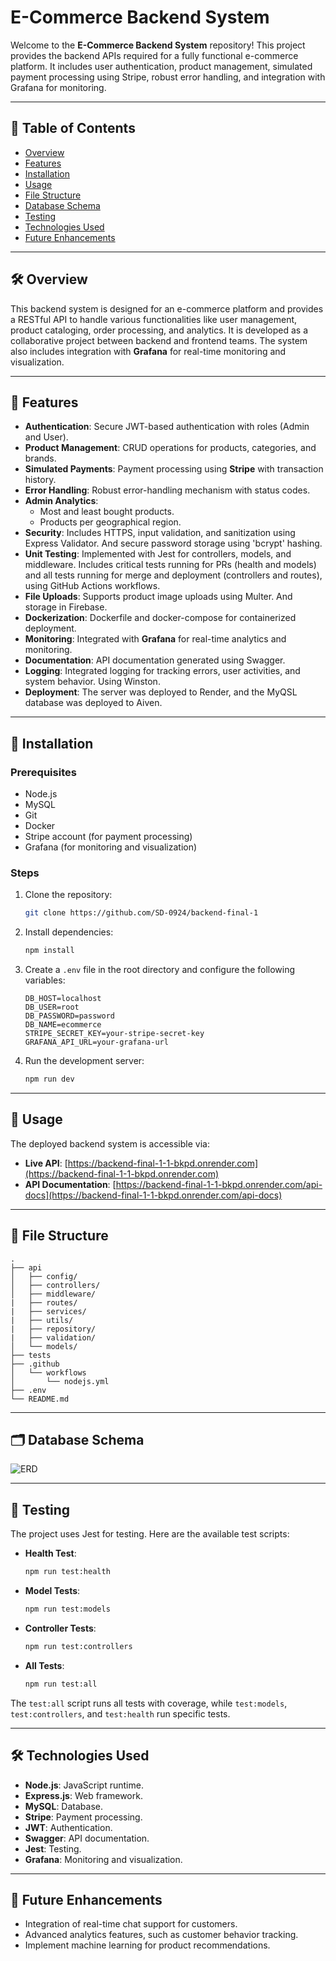 
# E-Commerce Backend System

Welcome to the **E-Commerce Backend System** repository! This project provides the backend APIs required for a fully functional e-commerce platform. It includes user authentication, product management, simulated payment processing using Stripe, robust error handling, and integration with Grafana for monitoring.

---

## 📑 Table of Contents

- [Overview](#overview)
- [Features](#features)
- [Installation](#installation)
- [Usage](#usage)
- [File Structure](#file-structure)
- [Database Schema](#database-schema)
- [Testing](#testing)
- [Technologies Used](#technologies-used)
- [Future Enhancements](#future-enhancements)

---

## 🛠️ Overview

This backend system is designed for an e-commerce platform and provides a RESTful API to handle various functionalities like user management, product cataloging, order processing, and analytics. It is developed as a collaborative project between backend and frontend teams. The system also includes integration with **Grafana** for real-time monitoring and visualization.

---

## 🌟 Features

- **Authentication**: Secure JWT-based authentication with roles (Admin and User).
- **Product Management**: CRUD operations for products, categories, and brands.
- **Simulated Payments**: Payment processing using **Stripe** with transaction history.
- **Error Handling**: Robust error-handling mechanism with status codes.
- **Admin Analytics**:
  - Most and least bought products.
  - Products per geographical region.
- **Security**: Includes HTTPS, input validation, and sanitization using Express Validator. And secure password storage using 'bcrypt' hashing.
- **Unit Testing**: Implemented with Jest for controllers, models, and middleware. Includes critical tests running for PRs (health and models) and all tests running for merge and deployment (controllers and routes), using GitHub Actions workflows.
- **File Uploads**: Supports product image uploads using Multer. And storage in Firebase.
- **Dockerization**: Dockerfile and docker-compose for containerized deployment.
- **Monitoring**: Integrated with **Grafana** for real-time analytics and monitoring.
- **Documentation**: API documentation generated using Swagger.
- **Logging**: Integrated logging for tracking errors, user activities, and system behavior. Using Winston.
- **Deployment**: The server was deployed to Render, and the MyQSL database was deployed to Aiven.


---

## 🚀 Installation

### Prerequisites
- Node.js
- MySQL
- Git
- Docker 
- Stripe account (for payment processing)
- Grafana (for monitoring and visualization)

### Steps

1. Clone the repository:
   ```bash
   git clone https://github.com/SD-0924/backend-final-1
   ```

2. Install dependencies:
   ```bash
   npm install
   ```

3. Create a `.env` file in the root directory and configure the following variables:
   ```env
   DB_HOST=localhost
   DB_USER=root
   DB_PASSWORD=password
   DB_NAME=ecommerce
   STRIPE_SECRET_KEY=your-stripe-secret-key
   GRAFANA_API_URL=your-grafana-url
   ```

4. Run the development server:
   ```bash
   npm run dev
   ```

---

## 📖 Usage

The deployed backend system is accessible via:

- **Live API**: [https://backend-final-1-1-bkpd.onrender.com](https://backend-final-1-1-bkpd.onrender.com)
- **API Documentation**: [https://backend-final-1-1-bkpd.onrender.com/api-docs](https://backend-final-1-1-bkpd.onrender.com/api-docs)

---

## 📂 File Structure

```plaintext
.
├── api
│   ├── config/
│   ├── controllers/
│   ├── middleware/
|   ├── routes/
|   ├── services/
|   ├── utils/
|   ├── repository/
|   ├── validation/
│   └── models/
├── tests
├── .github
│   └── workflows
│       └── nodejs.yml
├── .env
└── README.md
```

---

## 🗂️ Database Schema

![ERD](https://github.com/user-attachments/assets/26638920-e3d7-4fb4-a116-813df7b22686)


---

## 🧪 Testing

The project uses Jest for testing. Here are the available test scripts:

- **Health Test**:
  ```bash
  npm run test:health
  ```

- **Model Tests**:
  ```bash
  npm run test:models
  ```

- **Controller Tests**:
  ```bash
  npm run test:controllers
  ```

- **All Tests**:
  ```bash
  npm run test:all
  ```

The `test:all` script runs all tests with coverage, while `test:models`, `test:controllers`, and `test:health` run specific tests.

---

## 🛠️ Technologies Used

- **Node.js**: JavaScript runtime.
- **Express.js**: Web framework.
- **MySQL**: Database.
- **Stripe**: Payment processing.
- **JWT**: Authentication.
- **Swagger**: API documentation.
- **Jest**: Testing.
- **Grafana**: Monitoring and visualization.

---

## 🔮 Future Enhancements

- Integration of real-time chat support for customers.
- Advanced analytics features, such as customer behavior tracking.
- Implement machine learning for product recommendations.

